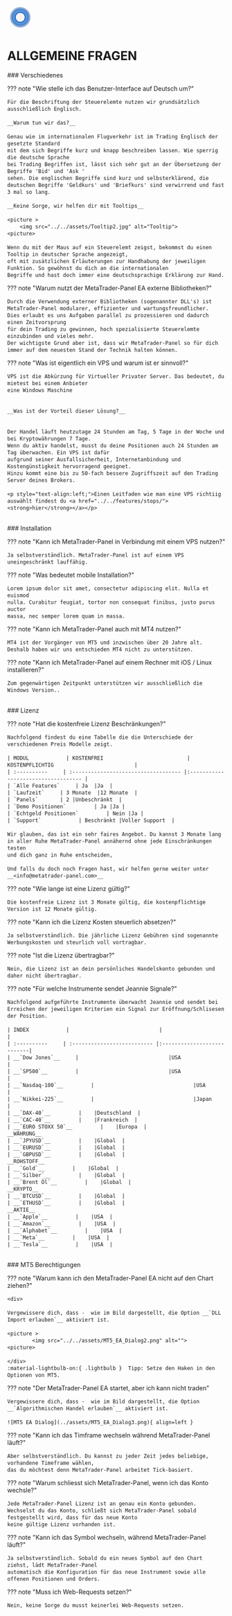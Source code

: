 

<svg class="mobile_only" width="60" height="60" viewbox="0 0 40 40" xmlns="http://www.w3.org/2000/svg">
	<circle cx="20" cy="20" fill="none" r="12" stroke="#1750AC" stroke-width="3">
	   <animate attributeName="r" from="8" to="20" dur="1.5s" begin="0s" repeatCount="indefinite"/>
	   <animate attributeName="opacity" from="1" to="0" dur="1.5s" begin="0s" repeatCount="indefinite"/>
	</circle>
	<circle cx="20" cy="20" fill="#3373C4" r="13"/>
	<circle cx="20" cy="20" fill="#5494DA" r="12"/>
	<circle cx="20" cy="20" fill="#1750AC" r="8"/>
	<circle cx="20" cy="20" fill="#F5F5F5" r="7"/>
</svg>


# ALLGEMEINE FRAGEN
<p id="com-faq"></p>
### Verschiedenes	 	 

??? note "Wie stelle ich das Benutzer-Interface auf Deutsch um?"
	
    Für die Beschriftung der Steuerelemte nutzen wir grundsätzlich  ausschließlich Englisch.  
	
	__Warum tun wir das?__  
	
    Genau wie im internationalen Flugverkehr ist im Trading Englisch der gesetzte Standard
    mit dem sich Begriffe kurz und knapp beschreiben lassen. Wie sperrig die deutsche Sprache
	bei Trading Begriffen ist, lässt sich sehr gut an der Übersetzung der Begriffe 'Bid' und 'Ask '
	sehen. Die englischen Begriffe sind kurz und selbsterklärend, die deutschen Begriffe 'Geldkurs' und 'Briefkurs' sind verwirrend und fast 3 mal so lang.
	
	__Keine Sorge, wir helfen dir mit Tooltips__  
	
	<picture >
		<img src="../../assets/Tooltip2.jpg" alt="Tooltip">
    <picture>  
	
	Wenn du mit der Maus auf ein Steuerelemt zeigst, bekommst du einen Tooltip in deutscher Sprache angezeigt,
	oft mit zusätzlichen Erläuterungen zur Handhabung der jeweiligen Funktion. So gewöhnst du dich an die internationalen 
	Begriffe und hast doch immer eine deutschsprachige Erklärung zur Hand.  
	
	
	
??? note "Warum nutzt der MetaTrader-Panel EA externe Bibliotheken?"

    Durch die Verwendung externer Bibliotheken (sogenannter DLL's) ist MetaTrader-Panel modularer, effizienter und wartungsfreundlicher.
	Dies erlaubt es uns Aufgaben parallel zu prozessieren und dadurch einen Zeitvorsprung 
	für dein Trading zu gewinnen, hoch spezialisierte Steuerelemte einzubinden und vieles mehr. 
	Der wichtigste Grund aber ist, dass wir MetaTrader-Panel so für dich immer auf dem neuesten Stand der Technik halten können.
	
??? note "Was ist eigentlich ein VPS und warum ist er sinnvoll?"

    VPS ist die Abkürzung für Virtueller Privater Server. Das bedeutet, du mietest bei einem Anbieter
    eine Windows Maschine  
	
	
	__Was ist der Vorteil dieser Lösung?__  
	
	
    Der Handel läuft heutzutage 24 Stunden am Tag, 5 Tage in der Woche und bei Kryptowährungen 7 Tage.
	Wenn du aktiv handelst, musst du deine Positionen auch 24 Stunden am Tag überwachen. Ein VPS ist dafür
	aufgrund seiner Ausfallsicherheit, Internetanbindung und Kostengünstigkeit hervorragend geeignet. 
	Hinzu kommt eine bis zu 50-fach bessere Zugriffszeit auf den Trading Server deines Brokers.

	<p style="text-align:left;">Einen Leitfaden wie man eine VPS richtiig auswählt findest du <a href="../../features/stops/"><strong>hier</strong></a></p>	
	
<br>
### Installation

??? note "Kann ich MetaTrader-Panel in Verbindung mit einem VPS nutzen?"

    Ja selbstverständlich. MetaTrader-Panel ist auf einem VPS uneingeschränkt lauffähig.	 
	
??? note "Was bedeutet mobile Installation?"

    Lorem ipsum dolor sit amet, consectetur adipiscing elit. Nulla et euismod
    nulla. Curabitur feugiat, tortor non consequat finibus, justo purus auctor
    massa, nec semper lorem quam in massa.

??? note "Kann ich MetaTrader-Panel auch mit MT4 nutzen?"

    MT4 ist der Vorgänger von MT5 und inzwischen über 20 Jahre alt.
	Deshalb haben wir uns entschieden MT4 nicht zu unterstützen.
	 
??? note "Kann ich MetaTrader-Panel auf einem Rechner mit iOS / Linux installieren?"

    Zum gegenwärtigen Zeitpunkt unterstützen wir ausschließlich die Windows Version..	 
	 

<br>	 
### Lizenz

??? note "Hat die kostenfreie Lizenz Beschränkungen?"

    Nachfolgend findest du eine Tabelle die die Unterschiede der verschiedenen Preis Modelle zeigt.
	
	| MODUL            | KOSTENFREI                           | KOSTENPFLICHTIG                          |
	| :----------     | :----------------------------------- |:----------------------------------- |
	| `Alle Features`     | Ja  |Ja  |
	| `Laufzeit`     | 3 Monate  |12 Monate  |
	| `Panels`       | 2 |Unbeschränkt  |
	| `Demo Positionen`         | Ja |Ja |
	| `Echtgeld Positionen`         | Nein |Ja |
	| `Support`    		   | Beschränkt |Voller Support  |  
	
	Wir glauben, das ist ein sehr faires Angebot. Du kannst 3 Monate lang in aller Ruhe MetaTrader-Panel annähernd ohne jede Einschränkungen testen
	und dich ganz in Ruhe entscheiden,   
	
	Und falls du doch noch Fragen hast, wir helfen gerne weiter unter __<info@metatrader-panel.com>__


??? note "Wie lange ist eine Lizenz gültig?"

    Die kostenfreie Lizenz ist 3 Monate gültig, die kostenpflichtige Version ist 12 Monate gültig.
	 
	 

??? note "Kann ich die Lizenz Kosten steuerlich absetzen?"

    Ja selbstverständlich. Die jährliche Lizenz Gebühren sind sogenannte Werbungskosten und steurlich voll vortragbar.
	 
	 

??? note "Ist die Lizenz übertragbar?"

    Nein, die Lizenz ist an dein persönliches Handelskonto gebunden und daher nicht übertragbar.
	
??? note "Für welche Instrumente sendet Jeannie Signale?"
	
	Nachfolgend aufgeführte Instrumente überwacht Jeannie und sendet bei Erreichen der jeweiligen Kriterien ein Signal zur Eröffnung/Schlisesen der Position.  
	
	| INDEX            |                             |                      |
	| :----------     | :-------------------------- |:---------------------------|
	| __`Dow Jones`__     |    							|USA  					 |
	| __`SP500`__         |    							|USA  					     |
	| __`Nasdaq-100`__         |    							|USA  					     |
	| __`Nikkei-225`__         |    							|Japan  					     |
	| __`DAX-40`__         |    |Deutschland  |
	| __`CAC-40`__         |    |Frankreich  |
	| __`EURO STOXX 50`__         |    |Europa  |
	__WÄHRUNG__  
    | __`JPYUSD`__         |    |Global  |
	| __`EURUSD`__         |    |Global  |
	| __`GBPUSD`__         |    |Global  |
	__ROHSTOFF__  
    | __`Gold`__         |    |Global  |
	| __`Silber`__         |    |Global  |
	| __`Brent Öl`__         |    |Global  |		
	__KRYPTO__  	
	| __`BTCUSD`__         |    |Global  |
	| __`ETHUSD`__         |    |Global  |			
	__AKTIE__  
	| __`Apple`__         |    |USA  |
	| __`Amazon`__         |    |USA  |	
	| __`Alphabet`__         |    |USA  |
	| __`Meta`__         |    |USA  |	
	| __`Tesla`__         |    |USA  |		

	
<br>	
### MT5 Berechtigungen	 	 

??? note "Warum kann ich den MetaTrader-Panel EA nicht auf den Chart ziehen?"

	<div>
    
	Vergewissere dich, dass -  wie im Bild dargestellt, die Option __`DLL Import erlauben`__ aktiviert ist.  
	
	<picture >
            <img src="../../assets/MT5_EA_Dialog2.png" alt="">
    <picture>
		  
	</div>  
	:material-lightbulb-on:{ .lightbulb }  Tipp: Setze den Haken in den Optionen von MT5.
	
??? note "Der MetaTrader-Panel EA startet, aber ich kann nicht traden"

    Vergewissere dich, dass -  wie im Bild dargestellt, die Option __`Algorithmischen Handel erlauben`__ aktiviert ist.  	 
	
	![MT5 EA Dialog](../assets/MT5_EA_Dialog3.png){ align=left }
	 
??? note "Kann ich das Timframe wechseln während MetaTrader-Panel läuft?"

    Aber selbstverständlich. Du kannst zu jeder Zeit jedes beliebige, vorhandene Timeframe wählen, 
	das du möchtest	denn MetaTrader-Panel arbeitet Tick-basiert.	 
	
??? note "Warum schliesst sich MetaTrader-Panel, wenn ich das Konto wechsle?"

    Jede MetaTrader-Panel Lizenz ist an genau ein Konto gebunden.
	Wechselst du das Konto, schließt sich MetaTrader-Panel sobald festgestellt wird, dass für das neue Konto
	keine gültige Lizenz vorhanden ist.
	 
??? note "Kann ich das Symbol wechseln, während MetaTrader-Panel läuft?"

    Ja selbstverständlich. Sobald du ein neues Symbol auf den Chart ziehst, lädt MetaTrader-Panel
	automatisch die Konfiguration für das neue Instrument sowie alle offenen Positionen und Orders.

??? note "Muss ich Web-Requests setzen?"

    Nein, keine Sorge du musst keinerlei Web-Requests setzen.

<br>

<br>
<br>	
<br>
<br>
<br>
